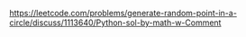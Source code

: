 https://leetcode.com/problems/generate-random-point-in-a-circle/discuss/1113640/Python-sol-by-math-w-Comment